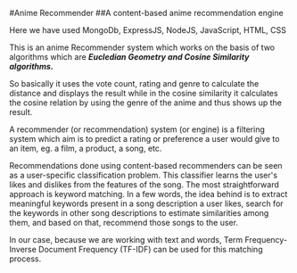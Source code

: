 #Anime Recommender
##A content-based anime recommendation engine

Here we have used MongoDb, ExpressJS, NodeJS, JavaScript, HTML, CSS 

This is an anime Recommender system which works on the basis of two algorithms which are ***Eucledian Geometry and Cosine Similarity algorithms.***

So basically it uses the vote count, rating and genre to calculate the distance and displays the result while in the cosine similarity it calculates the cosine relation by using the genre of the anime and thus shows up the result.

A recommender (or recommendation) system (or engine) is a filtering system which aim is to predict a rating or preference a user would give to an item, eg. a film, a product, a song, etc.

Recommendations done using content-based recommenders can be seen as a user-specific classification problem. This classifier learns the user's likes and dislikes from the features of the song. The most straightforward approach is keyword matching. In a few words, the idea behind is to extract meaningful keywords present in a song description a user likes, search for the keywords in other song descriptions to estimate similarities among them, and based on that, recommend those songs to the user.

In our case, because we are working with text and words, Term Frequency-Inverse Document Frequency (TF-IDF) can be used for this matching process.

